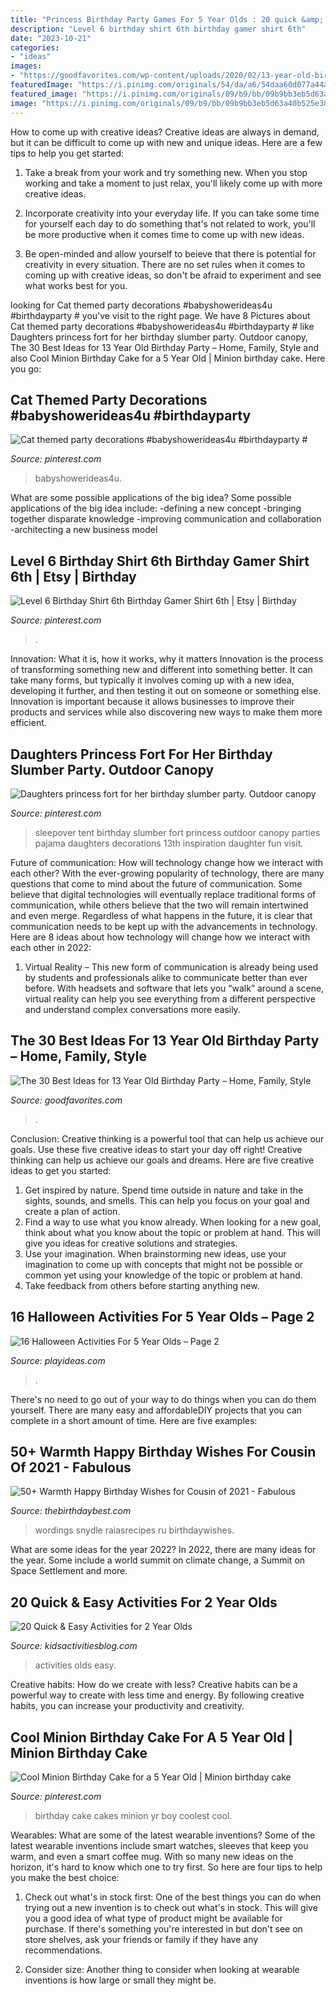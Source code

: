 ```yaml
---
title: "Princess Birthday Party Games For 5 Year Olds : 20 quick &amp; Easy Activities For 2 Year Olds"
description: "Level 6 birthday shirt 6th birthday gamer shirt 6th"
date: "2023-10-21"
categories:
- "ideas"
images:
- "https://goodfavorites.com/wp-content/uploads/2020/02/13-year-old-birthday-party-fresh-spa-birthday-party-ideas-for-13-year-olds-of-13-year-old-birthday-party.jpg"
featuredImage: "https://i.pinimg.com/originals/54/da/a6/54daa60d077a44abd35e6b69d9ce828f.jpg"
featured_image: "https://i.pinimg.com/originals/09/b9/bb/09b9bb3eb5d63a40b525e38441b939f1.jpg"
image: "https://i.pinimg.com/originals/09/b9/bb/09b9bb3eb5d63a40b525e38441b939f1.jpg"
---
```



How to come up with creative ideas?
Creative ideas are always in demand, but it can be difficult to come up with new and unique ideas. Here are a few tips to help you get started:
1. Take a break from your work and try something new. When you stop working and take a moment to just relax, you'll likely come up with more creative ideas.

2. Incorporate creativity into your everyday life. If you can take some time for yourself each day to do something that's not related to work, you'll be more productive when it comes time to come up with new ideas.

3. Be open-minded and allow yourself to beieve that there is potential for creativity in every situation. There are no set rules when it comes to coming up with creative ideas, so don't be afraid to experiment and see what works best for you.

	

		
looking for Cat themed party decorations #babyshowerideas4u #birthdayparty # you've visit to the right page. We have 8 Pictures about Cat themed party decorations #babyshowerideas4u #birthdayparty # like Daughters princess fort for her birthday slumber party. Outdoor canopy, The 30 Best Ideas for 13 Year Old Birthday Party – Home, Family, Style and also Cool Minion Birthday Cake for a 5 Year Old | Minion birthday cake. Here you go:
		
    
## Cat Themed Party Decorations #babyshowerideas4u #birthdayparty #

<img loading=lazy src="https://i.pinimg.com/originals/76/a7/7d/76a77dcb0fc9ad51ebd467caa1017378.jpg" onerror="this.onerror=null;this.src='https://tse4.mm.bing.net/th?id=OIP.IBhsjiTqwbc0v5LNyWh5ywHaE8&amp;pid=15.1';" alt="Cat themed party decorations #babyshowerideas4u #birthdayparty #">

_Source: pinterest.com_

>babyshowerideas4u. 

	

What are some possible applications of the big idea?
Some possible applications of the big idea include: 
-defining a new concept
-bringing together disparate knowledge
-improving communication and collaboration
-architecting a new business model

    
## Level 6 Birthday Shirt 6th Birthday Gamer Shirt 6th | Etsy | Birthday

<img loading=lazy src="https://i.pinimg.com/736x/a9/7c/68/a97c682c270484e8cdbd4d98b547fdc2.jpg" onerror="this.onerror=null;this.src='https://tse2.mm.bing.net/th?id=OIP.h63LWnfL_V7v5tc1PiklkwHaHa&amp;pid=15.1';" alt="Level 6 Birthday Shirt 6th Birthday Gamer Shirt 6th | Etsy | Birthday">

_Source: pinterest.com_

>. 

	

Innovation: What it is, how it works, why it matters
Innovation is the process of transforming something new and different into something better. It can take many forms, but typically it involves coming up with a new idea, developing it further, and then testing it out on someone or something else. Innovation is important because it allows businesses to improve their products and services while also discovering new ways to make them more efficient.

    
## Daughters Princess Fort For Her Birthday Slumber Party. Outdoor Canopy

<img loading=lazy src="https://i.pinimg.com/originals/54/da/a6/54daa60d077a44abd35e6b69d9ce828f.jpg" onerror="this.onerror=null;this.src='https://tse3.mm.bing.net/th?id=OIP.mKvfGUpjrWr6vktVDsiJ0QHaFj&amp;pid=15.1';" alt="Daughters princess fort for her birthday slumber party. Outdoor canopy">

_Source: pinterest.com_

>sleepover tent birthday slumber fort princess outdoor canopy parties pajama daughters decorations 13th inspiration daughter fun visit. 

	

Future of communication: How will technology change how we interact with each other?
With the ever-growing popularity of technology, there are many questions that come to mind about the future of communication. Some believe that digital technologies will eventually replace traditional forms of communication, while others believe that the two will remain intertwined and even merge. Regardless of what happens in the future, it is clear that communication needs to be kept up with the advancements in technology. Here are 8 ideas about how technology will change how we interact with each other in 2022: 
1. Virtual Reality – This new form of communication is already being used by students and professionals alike to communicate better than ever before. With headsets and software that lets you “walk” around a scene, virtual reality can help you see everything from a different perspective and understand complex conversations more easily. 


    
## The 30 Best Ideas For 13 Year Old Birthday Party – Home, Family, Style

<img loading=lazy src="https://goodfavorites.com/wp-content/uploads/2020/02/13-year-old-birthday-party-fresh-spa-birthday-party-ideas-for-13-year-olds-of-13-year-old-birthday-party.jpg" onerror="this.onerror=null;this.src='https://tse2.mm.bing.net/th?id=OIP.VbT_nT0zDPRqWblfeXumHgHaLD&amp;pid=15.1';" alt="The 30 Best Ideas for 13 Year Old Birthday Party – Home, Family, Style">

_Source: goodfavorites.com_

>. 

	

Conclusion: Creative thinking is a powerful tool that can help us achieve our goals. Use these five creative ideas to start your day off right!
Creative thinking can help us achieve our goals and dreams. Here are five creative ideas to get you started: 
1. Get inspired by nature. Spend time outside in nature and take in the sights, sounds, and smells. This can help you focus on your goal and create a plan of action. 
2. Find a way to use what you know already. When looking for a new goal, think about what you know about the topic or problem at hand. This will give you ideas for creative solutions and strategies. 
3. Use your imagination. When brainstorming new ideas, use your imagination to come up with concepts that might not be possible or common yet using your knowledge of the topic or problem at hand. 
4. Take feedback from others before starting anything new.

    
## 16 Halloween Activities For 5 Year Olds – Page 2

<img loading=lazy src="http://www.playideas.com/wp-content/uploads/2014/10/halloween-5-year-olds-pin.jpg" onerror="this.onerror=null;this.src='https://tse4.mm.bing.net/th?id=OIP.914oBDm2njMEcQehDqs9qAHaKl&amp;pid=15.1';" alt="16 Halloween Activities For 5 Year Olds – Page 2">

_Source: playideas.com_

>. 

	

There's no need to go out of your way to do things when you can do them yourself. There are many easy and affordableDIY projects that you can complete in a short amount of time. Here are five examples: 

    
## 50+ Warmth Happy Birthday Wishes For Cousin Of 2021 - Fabulous

<img loading=lazy src="https://i2.wp.com/thebirthdaybest.com/wp-content/uploads/2019/10/Birthday-Wishes-for-Cousin.jpg?fit=600%2C450&amp;ssl=1" onerror="this.onerror=null;this.src='https://tse1.mm.bing.net/th?id=OIP.iKaetmaAJg5sRAGDcr7WOAHaFj&amp;pid=15.1';" alt="50+ Warmth Happy Birthday Wishes for Cousin of 2021 - Fabulous">

_Source: thebirthdaybest.com_

>wordings snydle raiasrecipes ru birthdaywishes. 

	

What are some ideas for the year 2022?
In 2022, there are many ideas for the year. Some include a world summit on climate change, a Summit on Space Settlement and more.

    
## 20 Quick &amp; Easy Activities For 2 Year Olds

<img loading=lazy src="https://kidsactivitiesblog.com/wp-content/uploads/2014/05/2-Year-Old-Activities-FB-LINK.jpg" onerror="this.onerror=null;this.src='https://tse3.mm.bing.net/th?id=OIP.767T-rOZfIu5W8UFV-UJLgHaD3&amp;pid=15.1';" alt="20 Quick &amp; Easy Activities for 2 Year Olds">

_Source: kidsactivitiesblog.com_

>activities olds easy. 

	

Creative habits: How do we create with less?
Creative habits can be a powerful way to create with less time and energy. By following creative habits, you can increase your productivity and creativity.

    
## Cool Minion Birthday Cake For A 5 Year Old | Minion Birthday Cake

<img loading=lazy src="https://i.pinimg.com/originals/09/b9/bb/09b9bb3eb5d63a40b525e38441b939f1.jpg" onerror="this.onerror=null;this.src='https://tse3.mm.bing.net/th?id=OIP.BkGEBs8xw4leWsG9c_f1wwHaJ4&amp;pid=15.1';" alt="Cool Minion Birthday Cake for a 5 Year Old | Minion birthday cake">

_Source: pinterest.com_

>birthday cake cakes minion yr boy coolest cool. 

	

Wearables: What are some of the latest wearable inventions?
Some of the latest wearable inventions include smart watches, sleeves that keep you warm, and even a smart coffee mug. With so many new ideas on the horizon, it's hard to know which one to try first. So here are four tips to help you make the best choice:
1. Check out what's in stock first: One of the best things you can do when trying out a new invention is to check out what's in stock. This will give you a good idea of what type of product might be available for purchase. If there's something you're interested in but don't see on store shelves, ask your friends or family if they have any recommendations.

2. Consider size: Another thing to consider when looking at wearable inventions is how large or small they might be.

